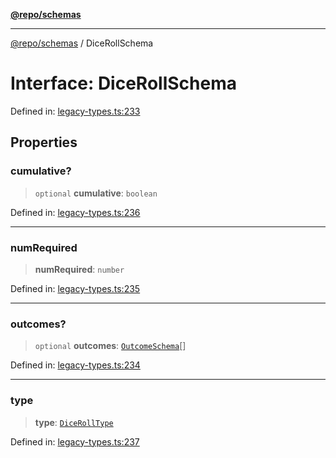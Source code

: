 [**@repo/schemas**](../README.md)

***

[@repo/schemas](../README.md) / DiceRollSchema

# Interface: DiceRollSchema

Defined in: [legacy-types.ts:233](https://github.com/alexqguo/drinking-board-game-v3/blob/1fd51bdd7d56dd7c938617f9ae2969ed8892dac1/packages/schemas/src/legacy-types.ts#L233)

## Properties

### cumulative?

> `optional` **cumulative**: `boolean`

Defined in: [legacy-types.ts:236](https://github.com/alexqguo/drinking-board-game-v3/blob/1fd51bdd7d56dd7c938617f9ae2969ed8892dac1/packages/schemas/src/legacy-types.ts#L236)

***

### numRequired

> **numRequired**: `number`

Defined in: [legacy-types.ts:235](https://github.com/alexqguo/drinking-board-game-v3/blob/1fd51bdd7d56dd7c938617f9ae2969ed8892dac1/packages/schemas/src/legacy-types.ts#L235)

***

### outcomes?

> `optional` **outcomes**: [`OutcomeSchema`](OutcomeSchema.md)[]

Defined in: [legacy-types.ts:234](https://github.com/alexqguo/drinking-board-game-v3/blob/1fd51bdd7d56dd7c938617f9ae2969ed8892dac1/packages/schemas/src/legacy-types.ts#L234)

***

### type

> **type**: [`DiceRollType`](../enumerations/DiceRollType.md)

Defined in: [legacy-types.ts:237](https://github.com/alexqguo/drinking-board-game-v3/blob/1fd51bdd7d56dd7c938617f9ae2969ed8892dac1/packages/schemas/src/legacy-types.ts#L237)
